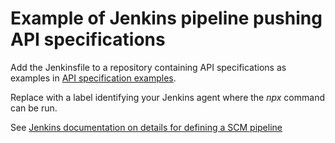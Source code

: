 # Example of Jenkins pipeline pushing API specifications

Add the Jenkinsfile to a repository containing API specifications as examples in [API specification examples](se%2Fsinetiq%2Fexample).

Replace _<agent-label>_ with a label identifying your Jenkins agent where the _npx_ command can be run.

See [Jenkins documentation on details for defining a SCM pipeline](https://www.jenkins.io/doc/book/pipeline/getting-started/#defining-a-pipeline-in-scm)